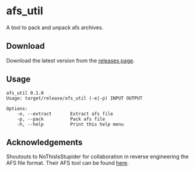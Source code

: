 afs_util
========

A tool to pack and unpack afs archives.

Download
--------

Download the latest version from the [releases page](https://github.com/Isaac-Lozano/afs_util/releases).

Usage
-----

```
afs_util 0.1.0
Usage: target/release/afs_util (-e|-p) INPUT OUTPUT

Options:
    -e, --extract       Extract afs file
    -p, --pack          Pack afs file
    -h, --help          Print this help menu
```

Acknowledgements
----------------

Shoutouts to NoThisIsStupider for collaboration in reverse engineering the AFS file format. Their AFS tool can be found [here](https://github.com/NoThisIsStupider/SA2-AFSTools).
